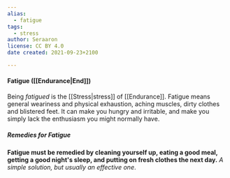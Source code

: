 ```yaml
---
alias:
  - fatigue
tags:
  - stress
author: Seraaron
license: CC BY 4.0
date created: 2021-09-23+2100

---
```


#### Fatigue ([[Endurance|End]])

Being _fatigued_ is the [[Stress|stress]] of [[Endurance]]. Fatigue means general weariness and physical exhaustion, aching muscles, dirty clothes and blistered feet. It can make you hungry and irritable, and make you simply lack the enthusiasm you might normally have.

##### Remedies for Fatigue

**Fatigue must be remedied by cleaning yourself up, eating a good meal, getting a good night's sleep, and putting on fresh clothes the next day.** *A simple solution, but usually an effective one*.